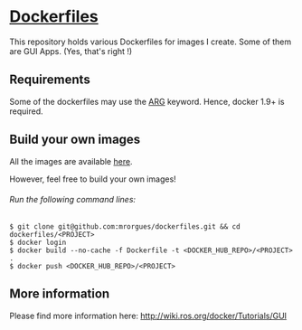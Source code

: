 # [Dockerfiles](https://github.com/mrorgues/dockerfiles)

This repository holds various Dockerfiles for images I create.
Some of them are GUI Apps. (Yes, that's right !)

## Requirements

Some of the dockerfiles may use the [ARG](https://docs.docker.com/engine/reference/builder/#arg) keyword.
Hence, docker 1.9+ is required.

## Build your own images

All the images are available [here](https://hub.docker.com/u/mrorgues/).

However, feel free to build your own images!

###### Run the following command lines:

```
$ git clone git@github.com:mrorgues/dockerfiles.git && cd dockerfiles/<PROJECT>
$ docker login
$ docker build --no-cache -f Dockerfile -t <DOCKER_HUB_REPO>/<PROJECT> .
$ docker push <DOCKER_HUB_REPO>/<PROJECT>
```

## More information
Please find more information here: http://wiki.ros.org/docker/Tutorials/GUI
